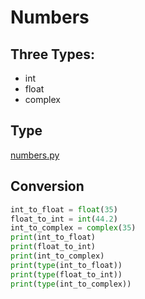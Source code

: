 # Numbers

## Three Types:

- int
- float
- complex

## Type

[numbers.py](numbers.py)

## Conversion

```py
int_to_float = float(35)
float_to_int = int(44.2)
int_to_complex = complex(35)
print(int_to_float)
print(float_to_int)
print(int_to_complex)
print(type(int_to_float))
print(type(float_to_int))
print(type(int_to_complex))
```
